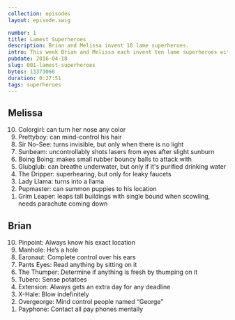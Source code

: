 ```yaml
---
collection: episodes
layout: episode.swig

number: 1
title: Lamest Superheroes
description: Brian and Melissa invent 10 lame superheroes.
intro: This week Brian and Melissa each invent ten lame superheroes with lame superpowers. These characters would be right at home on The Tick or Mystery Men. 
pubdate: 2016-04-18
slug: 001-lamest-superheroes
bytes: 13373066
duration: 0:27:51
tags: superheroes
---
```


## Melissa
<ol reversed>
<li>Colorgirl: can turn her nose any color
<li>Prettyboy: can mind-control his hair
<li>Sir No-See: turns invisible, but only when there is no light
<li>Sunbeam: uncontrollably shots lasers from eyes after slight sunburn
<li>Boing Boing: makes small rubber bouncy balls to attack with
<li>Glubglub: can breathe underwater, but only if it's purified drinking water
<li>The Dripper: superhearing, but only for leaky faucets
<li>Lady Llama: turns into a llama
<li>Pupmaster: can summon puppies to his location
<li>Grim Leaper: leaps tall buildings with single bound when scowling, needs parachute coming down
</ol>

## Brian
<ol reversed>
<li>Pinpoint: Always know his exact location
<li>Manhole: He’s a hole
<li>Earonaut: Complete control over his ears
<li>Pants Eyes: Read anything by sitting on it
<li>The Thumper: Determine if anything is fresh by thumping on it
<li>Tubero: Sense potatoes
<li>Extension: Always gets an extra day for any deadline
<li>X-Hale: Blow indefinitely
<li>Overgeorge: Mind control people named “George”
<li>Payphone: Contact all pay phones mentally
</ol>